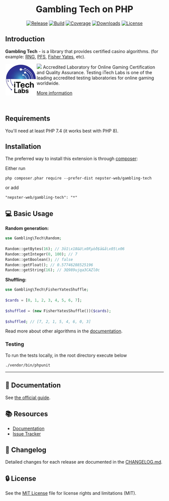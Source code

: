 <p align="center">
    <h1 align="center">Gambling Tech on PHP</h1>
</p>

<p align="center">
    <a href="https://packagist.org/packages/nepster-web/gambling-tech"><img src="https://shields.io/packagist/v/nepster-web/gambling-tech.svg?include_prereleases" alt="Release"></a>
    <a href="https://travis-ci.com/github/nepster-web/gambling-tech"><img src="https://travis-ci.org/nepster-web/gambling-tech.svg?branch=master" alt="Build"></a>
    <a href="https://scrutinizer-ci.com/g/nepster-web/gambling-tech/?b=master"><img src="https://scrutinizer-ci.com/g/nepster-web/gambling-tech/badges/coverage.png?b=master" alt="Coverage"></a>
    <a href="https://packagist.org/packages/nepster-web/gambling-tech"><img src="https://img.shields.io/packagist/dt/nepster-web/gambling-tech.svg" alt="Downloads"></a>
    <a href="https://packagist.org/packages/nepster-web/gambling-tech"><img src="https://img.shields.io/packagist/l/nepster-web/gambling-tech" alt="License"></a>
</p>


Introduction
------------

**Gambling Tech** - is a library that provides certified casino algorithms.
(for example: [RNG](https://en.wikipedia.org/wiki/Random_number_generation), 
[PFS](https://www.provably.com), 
[Fisher Yates](https://en.wikipedia.org/wiki/Fisher%E2%80%93Yates_shuffle), etc).

<a href="https://itechlabs.com">
    <img align="left" src="./docs/itech-labs.jpg" alt="iTech Labs">
</a>

<img src="https://img.shields.io/static/v1?label=Certification passed by&message=iTech Labs&color=success" />
Accredited Laboratory for Online Gaming Certification and Quality Assurance.
Testing iTech Labs is one of the leading accredited testing laboratories
for online gaming worldwide.

[More information](https://itechlabs.com) 

<br clear="left"/>

Requirements
------------

You'll need at least PHP 7.4 (it works best with PHP 8).


Installation
------------

The preferred way to install this extension is through [composer](http://getcomposer.org/download/):

Either run

```
php composer.phar require --prefer-dist nepster-web/gambling-tech
```

or add

```
"nepster-web/gambling-tech": "*"
```


:computer: Basic Usage
----------------------

**Random generation:**
```php
use Gambling\Tech\Random;

Random::getBytes(16); // 3ö1\x18&U\x0Fµòð$ä&ã\x05\x06
Random::getInteger(0, 100); // 7
Random::getBoolean(); // false
Random::getFloat(); // 0.57746288525196
Random::getString(16); // 3Q989ujqa3CAZl0c
```

**Shuffling:**
```php
use Gambling\Tech\FisherYatesShuffle;

$cards = [0, 1, 2, 3, 4, 5, 6, 7];

$shuffled = (new FisherYatesShuffle())($cards);

$shuffled; // [7, 2, 1, 5, 4, 6, 0, 3]
```

Read more about other algorithms in the [documentation](./docs/guide/algorithms.md).


### Testing

To run the tests locally, in the root directory execute below

```
./vendor/bin/phpunit
```

---------------------------------

## :book: Documentation

See [the official guide](./docs/guide/README.md).


## :books: Resources

* [Documentation](./docs/guide/README.md)
* [Issue Tracker](https://github.com/nepster-web/gambling-tech/issues)


## :newspaper: Changelog

Detailed changes for each release are documented in the [CHANGELOG.md](./CHANGELOG.md).


## :lock: License

See the [MIT License](LICENSE) file for license rights and limitations (MIT).